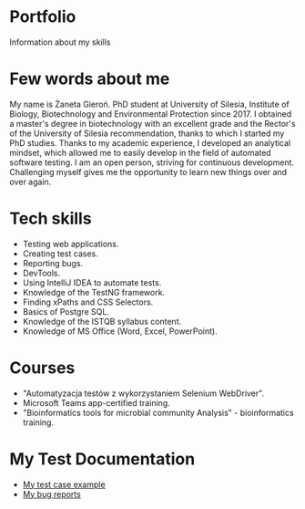 # Portfolio
Information about my skills
# Few words about me
My name is Żaneta Gieroń. PhD student at University of Silesia, Institute of Biology, Biotechnology and Environmental Protection since 2017. I obtained a master's degree in biotechnology with an excellent grade and the Rector's of the University of Silesia recommendation, thanks to which I started my PhD studies. Thanks to my academic experience, I developed an analytical mindset, which allowed me to easily develop in the field of automated software testing. I am an open person, striving for continuous development. Challenging myself gives me the opportunity to learn new things over and over again.
# Tech skills
* Testing web applications.
* Creating test cases.
* Reporting bugs.
* DevTools.
* Using IntelliJ IDEA to automate tests.
* Knowledge of the TestNG framework.
* Finding xPaths and CSS Selectors.
* Basics of Postgre SQL.
* Knowledge of the ISTQB syllabus content.
* Knowledge of MS Office (Word, Excel, PowerPoint).
# Courses
* "Automatyzacja testów z wykorzystaniem Selenium WebDriver".
* Microsoft Teams app-certified training.
* "Bioinformatics tools for microbial community Analysis" - bioinformatics training.
# My Test Documentation
 * [My test case example](https://drive.google.com/file/d/1Lj68OAhYDFZFL-RCfYTrkES-KPxs3U3R/view?usp=sharing)
 * [My bug reports](https://drive.google.com/file/d/1w0wGiPlrz73B_bYA8lfFAbJWoxLVUDcY/view?usp=sharing)
